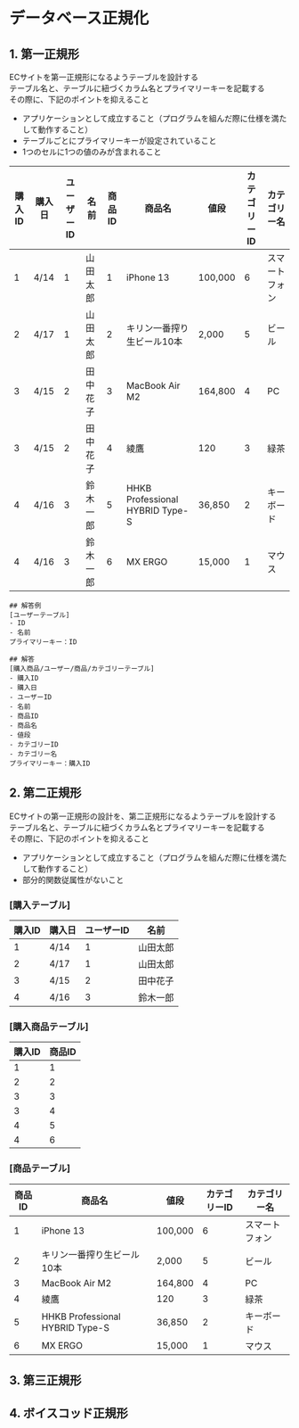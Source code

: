 # データベース正規化


## 1. 第一正規形
ECサイトを第一正規形になるようテーブルを設計する  
テーブル名と、テーブルに紐づくカラム名とプライマリーキーを記載する  
その際に、下記のポイントを抑えること
- アプリケーションとして成立すること（プログラムを組んだ際に仕様を満たして動作すること）
- テーブルごとにプライマリーキーが設定されていること
- 1つのセルに1つの値のみが含まれること

| 購入ID | 購入日  | ユーザーID | 名前   | 商品ID | 商品名                             | 値段      | カテゴリーID | カテゴリー名  |
| ---- | ---- | ------ | ---- | ---- | ------------------------------- | ------- | ------- | ------- |
| 1    | 4/14 | 1      | 山田太郎 | 1    | iPhone 13                       | 100,000 | 6       | スマートフォン |
| 2    | 4/17 | 1      | 山田太郎 | 2    | キリン一番搾り生ビール10本                  | 2,000   | 5       | ビール     |
| 3    | 4/15 | 2      | 田中花子 | 3    | MacBook Air M2                  | 164,800 | 4       | PC      |
| 3    | 4/15 | 2      | 田中花子 | 4    | 綾鷹                              | 120     | 3       | 緑茶      |
| 4    | 4/16 | 3      | 鈴木一郎 | 5    | HHKB Professional HYBRID Type-S | 36,850  | 2       | キーボード   |
| 4    | 4/16 | 3      | 鈴木一郎 | 6    | MX ERGO                         | 15,000  | 1       | マウス     |

```text
## 解答例
[ユーザーテーブル]
- ID
- 名前
プライマリーキー：ID
```

```text
## 解答
[購入商品/ユーザー/商品/カテゴリーテーブル]
- 購入ID
- 購入日
- ユーザーID
- 名前
- 商品ID
- 商品名
- 値段
- カテゴリーID
- カテゴリー名
プライマリーキー：購入ID
```

## 2. 第二正規形
ECサイトの第一正規形の設計を、第二正規形になるようテーブルを設計する  
テーブル名と、テーブルに紐づくカラム名とプライマリーキーを記載する  
その際に、下記のポイントを抑えること
- アプリケーションとして成立すること（プログラムを組んだ際に仕様を満たして動作すること）
- 部分的関数従属性がないこと

### [購入テーブル]
| 購入ID | 購入日  | ユーザーID | 名前   |
| ---- | ---- | ------ | ---- |
| 1    | 4/14 | 1      | 山田太郎 |
| 2    | 4/17 | 1      | 山田太郎 |
| 3    | 4/15 | 2      | 田中花子 |
| 4    | 4/16 | 3      | 鈴木一郎 |

### [購入商品テーブル]
| 購入ID |  商品ID |
| ---- |  ---- | 
| 1    |  1    | 
| 2    |  2    | 
| 3    |  3    | 
| 3    |  4    | 
| 4    |  5    | 
| 4    |  6    | 

### [商品テーブル]
| 商品ID | 商品名                             | 値段      | カテゴリーID | カテゴリー名  |
| ---- | ------------------------------- | ------- | ------- | ------- |
| 1    | iPhone 13                       | 100,000 | 6       | スマートフォン |
| 2    | キリン一番搾り生ビール10本                  | 2,000   | 5       | ビール     |
| 3    | MacBook Air M2                  | 164,800 | 4       | PC      |
| 4    | 綾鷹                              | 120     | 3       | 緑茶      |
| 5    | HHKB Professional HYBRID Type-S | 36,850  | 2       | キーボード   |
| 6    | MX ERGO                         | 15,000  | 1       | マウス     |


## 3. 第三正規形


## 4. ボイスコッド正規形


